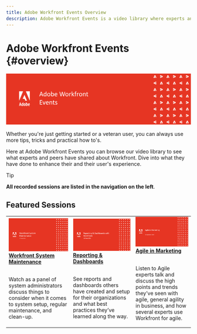```yaml
---
title: Adobe Workfront Events Overview
description: Adobe Workfront Events is a video library where experts and peers have shared their thoughts and ideas on how to used Workfront to enhance the work being done for their organizations.
---
```


# Adobe Workfront Events {#overview}

![Adobe Workfront Events title image](assets/red-events.png)

Whether you're just getting started or a veteran user, you can always use more tips, tricks and practical how to's. 

Here at Adobe Workfront Events you can browse our video library to see what experts and peers have shared about Workfront. Dive into what they have done to enhance their and their user's experience.

>[!TIP]
>
>**All recorded sessions are listed in the navigation on the left**.

## Featured Sessions

<table>
  <tr>
   <td>
      <a href="/help/events/analytics/jun2021/getting-started.md">
      <img alt="System Admin Essentials" src="assets/workfront-system-maintenance.png"/>
      </a>
      <div>
         <a href="/help/events/analytics/jun2021/getting-started.md"><strong>Workfront System Maintenance</strong></a>
<!----         <br/><em>foo</em> --->
      </div>
      <p>
        <br/>
         Watch as a panel of system administrators discuss things to consider when it comes to system setup, regular maintenance, and clean-up.
      </p>
    </td>
   <td>
      <a href="/help/events/user-groups/reporting-and-dashboards.md">
      <img alt="Reporting & Dashboards" src="./assets/reporting-and-dashboards.png"/>
      </a>
      <div>
         <a href="/help/events/user-groups/reporting-and-dashboards.md"><strong>Reporting & Dashboards</strong></a>
<!----         <br/><em>foo</em> --->
      </div>
      <p>
        <br/>
         See reports and dashboards others have created and setup for their organizations and what best practices they’ve learned along the way.
      </p>
    </td>
   <td>
      <a href="/help/events/user-groups/agile-in-marketing.md.md">
      <img alt="Agile in Marketing" src="./assets/agile-in-marketing.png"/>
      </a>
      <div>
         <a href="/help/events/workfront/apr2022/ten-tips.md"><strong>Agile in Marketing</strong></a>
<!----         <br/><em>foo</em> --->
      </div>
      <p>
        <br/>
         Listen to Agile experts talk and discuss the high points and trends they’ve seen with agile, general agility in business, and how several experts use Workfront for agile.
      </p>
    </td>
  </tr>
</table>